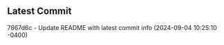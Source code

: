 
## Latest Commit
7867d6c - Update README with latest commit info (2024-09-04 10:25:10 -0400) <Yunxi-Zhou>
